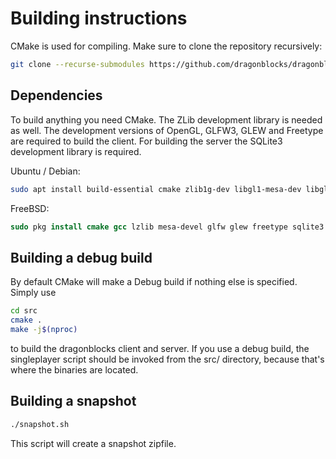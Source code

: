 # Building instructions

CMake is used for compiling. Make sure to clone the repository recursively:

```bash
git clone --recurse-submodules https://github.com/dragonblocks/dragonblocks_alpha.git
```

## Dependencies
To build anything you need CMake. The ZLib development library is needed as well.
The development versions of OpenGL, GLFW3, GLEW and Freetype are required to build the client.
For building the server the SQLite3 development library is required.


Ubuntu / Debian:

```bash
sudo apt install build-essential cmake zlib1g-dev libgl1-mesa-dev libglfw3-dev libglew-dev libfreetype-dev libsqlite3-dev
```

FreeBSD:

```csh
sudo pkg install cmake gcc lzlib mesa-devel glfw glew freetype sqlite3
```

## Building a debug build
By default CMake will make a Debug build if nothing else is specified. Simply use

```bash
cd src
cmake .
make -j$(nproc)
```

to build the dragonblocks client and server.
If you use a debug build, the singleplayer script should be invoked from the src/ directory, because that's where the binaries are located.

## Building a snapshot

```bash
./snapshot.sh
```
This script will create a snapshot zipfile.
